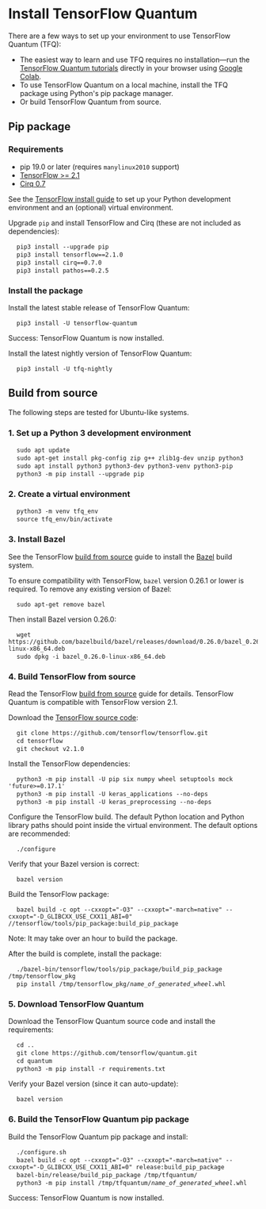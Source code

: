 # Install TensorFlow Quantum

There are a few ways to set up your environment to use TensorFlow Quantum (TFQ):

* The easiest way to learn and use TFQ requires no installation—run the
  [TensorFlow Quantum tutorials](./tutorials/hello_many_worlds.ipynb) directly
  in your browser using
  [Google Colab](https://colab.research.google.com/github/tensorflow/quantum/blob/master/docs/tutorials/hello_many_worlds.ipynb).
* To use TensorFlow Quantum on a local machine, install the TFQ package using
  Python's pip package manager.
* Or build TensorFlow Quantum from source.

## Pip package

### Requirements

* pip 19.0 or later (requires `manylinux2010` support)
* [TensorFlow >= 2.1](https://www.tensorflow.org/install/pip)
* [Cirq 0.7](https://cirq.readthedocs.io/en/stable/install.html)

See the [TensorFlow install guide](https://www.tensorflow.org/install/pip) to
set up your Python development environment and an (optional) virtual environment.

Upgrade `pip` and install TensorFlow and Cirq (these are not included as
dependencies):

<!-- common_typos_disable -->
<pre class="devsite-click-to-copy">
  <code class="devsite-terminal">pip3 install --upgrade pip</code>
  <code class="devsite-terminal">pip3 install tensorflow==2.1.0</code>
  <code class="devsite-terminal">pip3 install cirq==0.7.0</code>
  <code class="devsite-terminal">pip3 install pathos==0.2.5</code>
</pre>
<!-- common_typos_enable -->

### Install the package

Install the latest stable release of TensorFlow Quantum:

<!-- common_typos_disable -->
<pre class="devsite-click-to-copy">
  <code class="devsite-terminal">pip3 install -U tensorflow-quantum</code>
</pre>
<!-- common_typos_enable -->

Success: TensorFlow Quantum is now installed.

Install the latest nightly version of TensorFlow Quantum:

<!-- common_typos_disable -->
<pre class="devsite-click-to-copy">
  <code class="devsite-terminal">pip3 install -U tfq-nightly</code>
</pre>
<!-- common_typos_enable -->

## Build from source

The following steps are tested for Ubuntu-like systems.

### 1. Set up a Python 3 development environment

<!-- common_typos_disable -->
<pre class="devsite-click-to-copy">
  <code class="devsite-terminal">sudo apt update</code>
  <code class="devsite-terminal">sudo apt-get install pkg-config zip g++ zlib1g-dev unzip python3</code>
  <code class="devsite-terminal">sudo apt install python3 python3-dev python3-venv python3-pip</code>
  <code class="devsite-terminal">python3 -m pip install --upgrade pip</code>
</pre>
<!-- common_typos_enable -->

### 2. Create a virtual environment

<!-- common_typos_disable -->
<pre class="devsite-click-to-copy">
  <code class="devsite-terminal">python3 -m venv tfq_env</code>
  <code class="devsite-terminal">source tfq_env/bin/activate</code>
</pre>
<!-- common_typos_enable -->

### 3. Install Bazel

See the TensorFlow
[build from source](https://www.tensorflow.org/install/source#install_bazel)
guide to install the <a href="https://bazel.build/" class="external">Bazel</a>
build system.

To ensure compatibility with TensorFlow, `bazel` version 0.26.1 or lower is
required. To remove any existing version of Bazel:

<!-- common_typos_disable -->
<pre class="devsite-click-to-copy">
  <code class="devsite-terminal">sudo apt-get remove bazel</code>
</pre>
<!-- common_typos_enable -->

Then install Bazel version 0.26.0:

<!-- common_typos_disable -->
<pre class="devsite-click-to-copy">
  <code class="devsite-terminal">wget https://github.com/bazelbuild/bazel/releases/download/0.26.0/bazel_0.26.0-linux-x86_64.deb</code>
  <code class="devsite-terminal">sudo dpkg -i bazel_0.26.0-linux-x86_64.deb</code>
</pre>
<!-- common_typos_enable -->


### 4. Build TensorFlow from source

Read the TensorFlow [build from source](https://www.tensorflow.org/install/source)
guide for details. TensorFlow Quantum is compatible with TensorFlow version&nbsp;2.1.

Download the
<a href="https://github.com/tensorflow/tensorflow" class="external">TensorFlow source code</a>:

<!-- common_typos_disable -->
<pre class="devsite-click-to-copy">
  <code class="devsite-terminal">git clone https://github.com/tensorflow/tensorflow.git</code>
  <code class="devsite-terminal">cd tensorflow</code>
  <code class="devsite-terminal">git checkout v2.1.0</code>
</pre>

Install the TensorFlow dependencies:

<!-- common_typos_disable -->
<pre class="devsite-click-to-copy">
  <code class="devsite-terminal">python3 -m pip install -U pip six numpy wheel setuptools mock 'future>=0.17.1'</code>
  <code class="devsite-terminal">python3 -m pip install -U keras_applications --no-deps</code>
  <code class="devsite-terminal">python3 -m pip install -U keras_preprocessing --no-deps</code>
</pre>
<!-- common_typos_enable -->

Configure the TensorFlow build. The default Python location and Python library
paths should point inside the virtual environment. The default options are
recommended:

<!-- common_typos_disable -->
<pre class="devsite-click-to-copy">
  <code class="devsite-terminal">./configure</code>
</pre>
<!-- common_typos_enable -->

Verify that your Bazel version is correct:

<!-- common_typos_disable -->
<pre class="devsite-click-to-copy">
  <code class="devsite-terminal">bazel version</code>
</pre>
<!-- common_typos_enable -->

Build the TensorFlow package:

<!-- common_typos_disable -->
<pre class="devsite-click-to-copy">
  <code class="devsite-terminal">bazel build -c opt --cxxopt="-O3" --cxxopt="-march=native" --cxxopt="-D_GLIBCXX_USE_CXX11_ABI=0" //tensorflow/tools/pip_package:build_pip_package</code>
</pre>
<!-- common_typos_enable -->

Note: It may take over an hour to build the package.

After the build is complete, install the package:

<!-- common_typos_disable -->
<pre class="devsite-click-to-copy">
  <code class="devsite-terminal">./bazel-bin/tensorflow/tools/pip_package/build_pip_package /tmp/tensorflow_pkg</code>
  <code class="devsite-terminal">pip install /tmp/tensorflow_pkg/<var>name_of_generated_wheel</var>.whl</code>
</pre>
<!-- common_typos_enable -->

### 5. Download TensorFlow Quantum

Download the TensorFlow Quantum source code and install the requirements:

<!-- common_typos_disable -->
<pre class="devsite-click-to-copy">
  <code class="devsite-terminal">cd ..</code>
  <code class="devsite-terminal">git clone https://github.com/tensorflow/quantum.git</code>
  <code class="devsite-terminal">cd quantum</code>
  <code class="devsite-terminal">python3 -m pip install -r requirements.txt</code>
</pre>
<!-- common_typos_enable -->

Verify your Bazel version (since it can auto-update):

<!-- common_typos_disable -->
<pre class="devsite-click-to-copy">
  <code class="devsite-terminal">bazel version</code>
</pre>
<!-- common_typos_enable -->

### 6. Build the TensorFlow Quantum pip package

Build the TensorFlow Quantum pip package and install:

<!-- common_typos_disable -->
<pre class="devsite-click-to-copy">
  <code class="devsite-terminal">./configure.sh</code>
  <code class="devsite-terminal">bazel build -c opt --cxxopt="-O3" --cxxopt="-march=native" --cxxopt="-D_GLIBCXX_USE_CXX11_ABI=0" release:build_pip_package</code>
  <code class="devsite-terminal">bazel-bin/release/build_pip_package /tmp/tfquantum/</code>
  <code class="devsite-terminal">python3 -m pip install /tmp/tfquantum/<var>name_of_generated_wheel</var>.whl</code>
</pre>
<!-- common_typos_enable -->

Success: TensorFlow Quantum is now installed.
